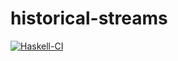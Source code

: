 # historical-streams

[![Haskell-CI](https://github.com/raduom/hysterical-screams/actions/workflows/haskell-ci.yml/badge.svg)](https://github.com/raduom/hysterical-screams/actions/workflows/haskell-ci.yml)
